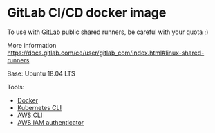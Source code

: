 # GitLab CI/CD docker image

To use with [GitLab](https://gitlab.com) public shared runners, be careful with your quota ;)

More information https://docs.gitlab.com/ce/user/gitlab_com/index.html#linux-shared-runners

Base: Ubuntu 18.04 LTS

Tools:

* [Docker](https://docs.docker.com/engine/install/ubuntu/)
* [Kubernetes CLI](https://kubernetes.io/docs/tasks/tools/install-kubectl/)
* [AWS CLI](https://docs.aws.amazon.com/cli/latest/userguide/install-cliv2.htmliam )
* [AWS IAM authenticator](https://docs.aws.amazon.com/eks/latest/userguide/install-aws-iam-authenticator.html)

